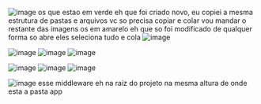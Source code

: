 ![image](https://github.com/user-attachments/assets/1ef81253-4511-49ec-a38a-f5080dbc37b7)
os que estao em verde eh que foi criado novo, eu copiei a  mesma estrutura de pastas e arquivos vc so precisa copiar e colar vou mandar o restante das imagens
os em amarelo eh que so foi modificado de qualquer forma so abre eles seleciona tudo e cola
![image](https://github.com/user-attachments/assets/8a370d6a-816c-414c-93f2-092a186758fb)

![image](https://github.com/user-attachments/assets/9ecbefc6-c641-44ff-a61b-7007185eaba0)
![image](https://github.com/user-attachments/assets/0a6a8652-1f40-4e4e-ac59-04eb8e32a412)
![image](https://github.com/user-attachments/assets/077bb7a9-b768-4a8b-be10-3fa4e3e757d4)

![image](https://github.com/user-attachments/assets/e33cb0c2-6ad5-465b-8525-c48769cd3796)
![image](https://github.com/user-attachments/assets/48640e77-aee8-4f12-b609-53e4a384226b)
![image](https://github.com/user-attachments/assets/f401b66b-e799-40f5-9766-161b0bd69ee2)

![image](https://github.com/user-attachments/assets/cfd42284-6bed-429a-8416-ebcfc1ed8b87)
esse middleware eh na raiz do projeto na mesma altura de onde esta a pasta app



